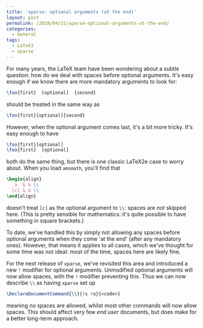 ```yaml
---
title: 'xparse: optional arguments (at the end)'
layout: post
permalink: /2018/04/21/xparse-optional-arguments-at-the-end/
categories:
  - General
tags:
  - LaTeX3
  - xparse
---
```

For many years, the LaTeX team have been wondering about a subtle question: how do we deal with spaces before optional arguments. It's easy enough if we know there are more mandatory arguments to look for:

```latex
\foo{first}  [optional]  {second}
```

should be treated in the same way as

```latex
\foo{first}[optional]{second}
```

However, when the optional argument comes last, it's a bit more tricky. It's easy enough to have

```latex
\foo{first}[optional]
\foo{first}  [optional]
```

both do the same thing, but there is one classic LaTeX2e case to worry about. When you load `amsmath`, you'll find that

```latex
\begin{align}
   a  & b \\
  [c] & d \\
\end{align}
```

doesn't treat `[c]` as the optional argument to `\\`: spaces are _not_ skipped here. (This is pretty sensible for mathematics: it's quite possible to have something in square brackets.)

To date, we've handled this by simply not allowing any spaces before optional arguments when they come 'at the end' (after any mandatory ones). However, that means it applies to all cases, which we've thought for some time was not ideal: most of the time, spaces here are likely fine.

For the next release of `xparse`, we've revisited this area and introduced a new `!` modifier for optional arguments. Unmodified optional arguments will now allow spaces, with the `!` modifier preventing this. Thus we can now describe `\\` as having `xparse` set up

```latex
\DeclareDocumentCommand{\\}{!s !o}{<code>}
```

meaning no spaces are allowed, whilst most other commands will now allow spaces. This should affect very few *end user* documents, but does make for a better long-term approach.
